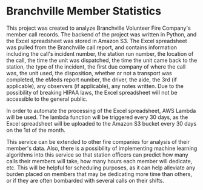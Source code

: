 # Branchville Member Statistics
This project was created to analyze Branchville Volunteer Fire Company's member call records. The backend of the project
was written in Python, and the Excel spreadsheet was stored in Amazon S3. The Excel spreadsheet was pulled from the 
Branchville call report, and contains information including the call's incident number, the station run number, the 
location of the call, the time the unit was dispatched, the time the unit came back to the station, the type of the 
incident, the first due company of where the call was, the unit used, the disposition, whether or not a transport was 
completed, the eMeds report number, the driver, the aide, the 3rd (if applicable), any observers (if applicable), any 
notes written. Due to the possibility of breaking HIPAA laws, the Excel spreadsheet will not be accessible to the 
general public.

In order to automate the processing of the Excel spreadsheet, AWS Lambda will be used. The lambda function will be 
triggered every 30 days, as the Excel spreadsheet will be uploaded to the Amazon S3 bucket every 30 days on the 1st of
the month.

This service can be extended to other fire companies for analysis of their member's data. Also, there is a possibility 
of implementing machine learning algorithms into this service so that station officers can predict how many calls their
members will take, how many hours each member will dedicate, etc. This will be helpful for scheduling purposes, as it 
can help alleviate any burden placed on members that may be dedicating more time than others, or if they are often 
bombarded with several calls on their shifts.
